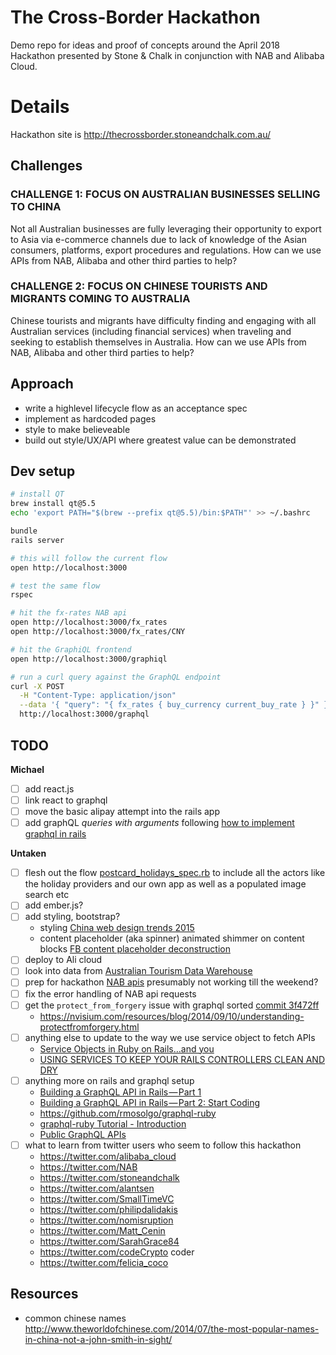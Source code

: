 # The Cross-Border Hackathon

Demo repo for ideas and proof of concepts around the April 2018 Hackathon
presented by Stone & Chalk in conjunction with NAB and Alibaba Cloud.

# Details

Hackathon site is http://thecrossborder.stoneandchalk.com.au/

## Challenges

### CHALLENGE 1: FOCUS ON AUSTRALIAN BUSINESSES SELLING TO CHINA
  Not all Australian businesses are fully leveraging their opportunity to
  export to Asia via e-commerce channels due to lack of knowledge of the Asian
  consumers, platforms, export procedures and regulations. How can we use APIs
  from NAB, Alibaba and other third parties to help?

### CHALLENGE 2: FOCUS ON CHINESE TOURISTS AND MIGRANTS COMING TO AUSTRALIA
  Chinese tourists and migrants have difficulty finding and engaging with all
  Australian services (including financial services) when traveling and seeking
  to establish themselves in Australia. How can we use APIs from NAB, Alibaba
  and other third parties to help?

## Approach

  * write a highlevel lifecycle flow as an acceptance spec
  * implement as hardcoded pages
  * style to make believeable
  * build out style/UX/API where greatest value can be demonstrated

## Dev setup

  ```sh
  # install QT
  brew install qt@5.5
  echo 'export PATH="$(brew --prefix qt@5.5)/bin:$PATH"' >> ~/.bashrc

  bundle
  rails server

  # this will follow the current flow
  open http://localhost:3000

  # test the same flow
  rspec

  # hit the fx-rates NAB api
  open http://localhost:3000/fx_rates
  open http://localhost:3000/fx_rates/CNY

  # hit the GraphiQL frontend
  open http://localhost:3000/graphiql

  # run a curl query against the GraphQL endpoint
  curl -X POST                                                              \
    -H "Content-Type: application/json"                                     \
    --data '{ "query": "{ fx_rates { buy_currency current_buy_rate } }" }'  \
    http://localhost:3000/graphql
  ```

## TODO

  **Michael**
  - [ ] add react.js
  - [ ] link react to graphql
  - [ ] move the basic alipay attempt into the rails app
  - [ ] add graphQL _queries with arguments_
    following [how to implement graphql in rails](https://blog.codeship.com/how-to-implement-a-graphql-api-in-rails/)

  **Untaken**
  - [ ] flesh out the flow [postcard_holidays_spec.rb](/spec/features/lifecycle_flows/postcard_holidays_spec.rb)
    to include all the actors like the holiday providers and our own app as
    well as a populated image search etc
  - [ ] add ember.js?
  - [ ] add styling, bootstrap?
    - styling
      [China web design trends 2015](https://www.smashingmagazine.com/2015/02/china-web-design-trends-2015/)
    - content placeholder (aka spinner) animated shimmer on content blocks
      [FB content placeholder deconstruction](https://cloudcannon.com/deconstructions/2014/11/15/facebook-content-placeholder-deconstruction.html)
  - [ ] deploy to Ali cloud
  - [ ] look into data from [Australian Tourism Data Warehouse](https://atdw.com.au/)
  - [ ] prep for hackathon [NAB apis](https://hackathon-docs.api.extnp.nab.com.au/) presumably not working till the weekend?
  - [ ] fix the error handling of NAB api requests
  - [ ] get the `protect_from_forgery` issue with graphql sorted [commit 3f472ff](https://github.com/saramic/the-cross-border-hackathon-2018/commit/3f472ff7e06df1746c65fac5383006fcbffd3a7d)
    - https://nvisium.com/resources/blog/2014/09/10/understanding-protectfromforgery.html
  - [ ] anything else to update to the way we use service object to fetch APIs
    - [Service Objects in Ruby on Rails…and you](https://hackernoon.com/service-objects-in-ruby-on-rails-and-you-79ca8a1c946e)
    - [USING SERVICES TO KEEP YOUR RAILS CONTROLLERS CLEAN AND DRY](https://www.engineyard.com/blog/keeping-your-rails-controllers-dry-with-services)
  - [ ] anything more on rails and graphql setup
    - [Building a GraphQL API in Rails — Part 1](https://medium.com/@DrawandCode/building-a-graphql-api-in-rails-part-1-a40aaf7e165f)
    - [Building a GraphQL API in Rails — Part 2: Start Coding](https://medium.com/@DrawandCode/building-a-graphql-api-in-rails-part-start-coding-8b1de6d75041)
    - https://github.com/rmosolgo/graphql-ruby
    - [graphql-ruby Tutorial - Introduction](https://www.howtographql.com/graphql-ruby/0-introduction/)
    - [Public GraphQL APIs](https://github.com/APIs-guru/graphql-apis)
  - [ ] what to learn from twitter users who seem to follow this hackathon
    - https://twitter.com/alibaba_cloud
    - https://twitter.com/NAB
    - https://twitter.com/stoneandchalk
    - https://twitter.com/alantsen
    - https://twitter.com/SmallTimeVC
    - https://twitter.com/philipdalidakis
    - https://twitter.com/nomisruption
    - https://twitter.com/Matt_Cenin
    - https://twitter.com/SarahGrace84
    - https://twitter.com/codeCrypto coder
    - https://twitter.com/felicia_coco

## Resources

  * common chinese names http://www.theworldofchinese.com/2014/07/the-most-popular-names-in-china-not-a-john-smith-in-sight/

